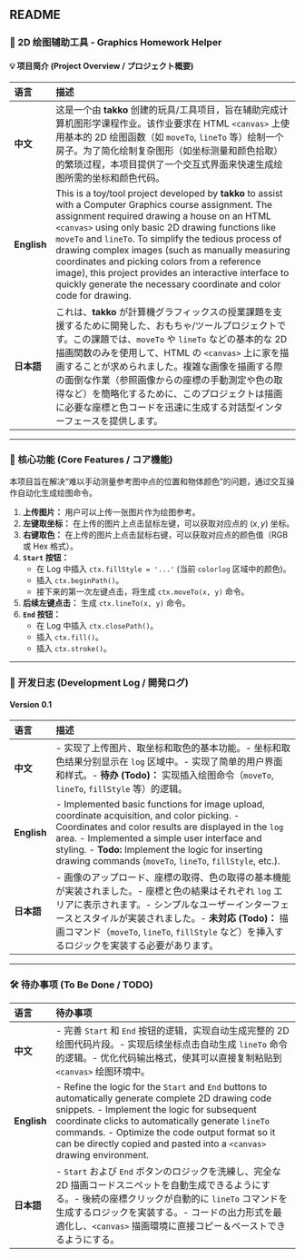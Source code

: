 ## README

### 🏡 2D 绘图辅助工具 - Graphics Homework Helper

#### 💡 项目简介 (Project Overview / プロジェクト概要)

| 语言        | 描述                                                                                                                                                                                                                                                                                                                                                                                                                                                                                                          |
| :---------- | :------------------------------------------------------------------------------------------------------------------------------------------------------------------------------------------------------------------------------------------------------------------------------------------------------------------------------------------------------------------------------------------------------------------------------------------------------------------------------------------------------------ |
| **中文**    | 这是一个由 **takko** 创建的玩具/工具项目，旨在辅助完成计算机图形学课程作业。该作业要求在 HTML `<canvas>` 上使用基本的 2D 绘图函数（如 `moveTo`, `lineTo` 等）绘制一个房子。为了简化绘制复杂图形（如坐标测量和颜色拾取）的繁琐过程，本项目提供了一个交互式界面来快速生成绘图所需的坐标和颜色代码。                                                                                                                                                                                                             |
| **English** | This is a toy/tool project developed by **takko** to assist with a Computer Graphics course assignment. The assignment required drawing a house on an HTML `<canvas>` using only basic 2D drawing functions like `moveTo` and `lineTo`. To simplify the tedious process of drawing complex images (such as manually measuring coordinates and picking colors from a reference image), this project provides an interactive interface to quickly generate the necessary coordinate and color code for drawing. |
| **日本語**  | これは、**takko** が計算機グラフィックスの授業課題を支援するために開発した、おもちゃ/ツールプロジェクトです。この課題では、`moveTo` や `lineTo` などの基本的な 2D 描画関数のみを使用して、HTML の `<canvas>` 上に家を描画することが求められました。複雑な画像を描画する際の面倒な作業（参照画像からの座標の手動測定や色の取得など）を簡略化するために、このプロジェクトは描画に必要な座標と色コードを迅速に生成する対話型インターフェースを提供します。                                                       |

---

### 🎨 核心功能 (Core Features / コア機能)

本项目旨在解决“难以手动测量参考图中点的位置和物体颜色”的问题，通过交互操作自动化生成绘图命令。

1.  **上传图片：** 用户可以上传一张图片作为绘图参考。
2.  **左键取坐标：** 在上传的图片上点击鼠标左键，可以获取对应点的 $(x, y)$ 坐标。
3.  **右键取色：** 在上传的图片上点击鼠标右键，可以获取对应点的颜色值（RGB 或 Hex 格式）。
4.  **`Start` 按钮：**
    - 在 Log 中插入 `ctx.fillStyle = '...'` (当前 `colorlog` 区域中的颜色)。
    - 插入 `ctx.beginPath()`。
    - 接下来的第一次左键点击，将生成 `ctx.moveTo(x, y)` 命令。
5.  **后续左键点击：** 生成 `ctx.lineTo(x, y)` 命令。
6.  **`End` 按钮：**
    - 在 Log 中插入 `ctx.closePath()`。
    - 插入 `ctx.fill()`。
    - 插入 `ctx.stroke()`。

---

### 📅 开发日志 (Development Log / 開発ログ)

#### Version 0.1

| 语言        | 描述                                                                                                                                                                                                                                                                                                                   |
| :---------- | :--------------------------------------------------------------------------------------------------------------------------------------------------------------------------------------------------------------------------------------------------------------------------------------------------------------------- |
| **中文**    | - 实现了上传图片、取坐标和取色的基本功能。- 坐标和取色结果分别显示在 `log` 区域中。- 实现了简单的用户界面和样式。- **待办 (Todo)：** 实现插入绘图命令（`moveTo`, `lineTo`, `fillStyle` 等）的逻辑。                                                                                                                    |
| **English** | - Implemented basic functions for image upload, coordinate acquisition, and color picking. - Coordinates and color results are displayed in the `log` area. - Implemented a simple user interface and styling. - **Todo:** Implement the logic for inserting drawing commands (`moveTo`, `lineTo`, `fillStyle`, etc.). |
| **日本語**  | - 画像のアップロード、座標の取得、色の取得の基本機能が実装されました。- 座標と色の結果はそれぞれ `log` エリアに表示されます。- シンプルなユーザーインターフェースとスタイルが実装されました。- **未対応 (Todo)：** 描画コマンド（`moveTo`, `lineTo`, `fillStyle` など）を挿入するロジックを実装する必要があります。    |

---

### 🛠️ 待办事项 (To Be Done / TODO)

| 语言        | 待办事项                                                                                                                                                                                                                                                                                                                               |
| :---------- | :------------------------------------------------------------------------------------------------------------------------------------------------------------------------------------------------------------------------------------------------------------------------------------------------------------------------------------- |
| **中文**    | - 完善 `Start` 和 `End` 按钮的逻辑，实现自动生成完整的 2D 绘图代码片段。- 实现后续坐标点击自动生成 `lineTo` 命令的逻辑。- 优化代码输出格式，使其可以直接复制粘贴到 `<canvas>` 绘图环境中。                                                                                                                                             |
| **English** | - Refine the logic for the `Start` and `End` buttons to automatically generate complete 2D drawing code snippets. - Implement the logic for subsequent coordinate clicks to automatically generate `lineTo` commands. - Optimize the code output format so it can be directly copied and pasted into a `<canvas>` drawing environment. |
| **日本語**  | - `Start` および `End` ボタンのロジックを洗練し、完全な 2D 描画コードスニペットを自動生成できるようにする。- 後続の座標クリックが自動的に `lineTo` コマンドを生成するロジックを実装する。- コードの出力形式を最適化し、`<canvas>` 描画環境に直接コピー＆ペーストできるようにする。                                                     |
